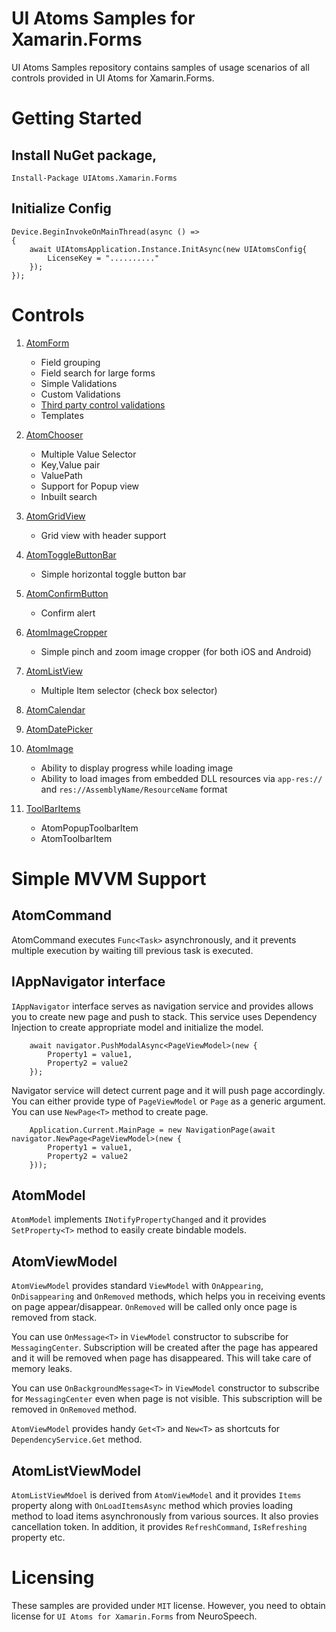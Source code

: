 # UI Atoms Samples for Xamarin.Forms

UI Atoms Samples repository contains samples of usage scenarios of all controls provided in UI Atoms for Xamarin.Forms.

# Getting Started

## Install NuGet package,

    Install-Package UIAtoms.Xamarin.Forms

## Initialize Config

    Device.BeginInvokeOnMainThread(async () =>
    {
        await UIAtomsApplication.Instance.InitAsync(new UIAtomsConfig{
			LicenseKey = ".........."
		});
    });

# Controls

1. [AtomForm](Form/README.md)
    * Field grouping
    * Field search for large forms
    * Simple Validations
    * Custom Validations
    * [Third party control validations](FormValidations/README.md)
    * Templates

2. [AtomChooser](Chooser/README.md)
    * Multiple Value Selector
    * Key,Value pair 
    * ValuePath
    * Support for Popup view
    * Inbuilt search

4. [AtomGridView](GridView/README.md)
    * Grid view with header support

5. [AtomToggleButtonBar](ToggleButtonBar/README.md)
    * Simple horizontal toggle button bar

6. [AtomConfirmButton](ConfirmButton/README.md)
    * Confirm alert

7. [AtomImageCropper](ImageCropper/README.md)
    * Simple pinch and zoom image cropper (for both iOS and Android)

8. [AtomListView](ListView/README.md)
    * Multiple Item selector (check box selector)

9. [AtomCalendar](Calendar/README.md)

10. [AtomDatePicker](DatePicker/README.md)

11. [AtomImage](Image/README.md)
    * Ability to display progress while loading image
    * Ability to load images from embedded DLL resources via `app-res://` and `res://AssemblyName/ResourceName` format
12. [ToolBarItems](ToolBar/README.md)
    * AtomPopupToolbarItem
    * AtomToolbarItem


# Simple MVVM Support    

## AtomCommand
AtomCommand executes `Func<Task>` asynchronously, and it prevents multiple execution by waiting till previous task is executed.

## IAppNavigator interface
`IAppNavigator` interface serves as navigation service and provides allows you to create new page and push to stack. This service uses Dependency Injection to create appropriate model and initialize the model.

        await navigator.PushModalAsync<PageViewModel>(new {
            Property1 = value1,
            Property2 = value2
        });

Navigator service will detect current page and it will push page accordingly. You can either provide type of `PageViewModel` or `Page` as a generic argument. You can use `NewPage<T>` method to create page.

        Application.Current.MainPage = new NavigationPage(await navigator.NewPage<PageViewModel>(new {
            Property1 = value1,
            Property2 = value2
        }));

## AtomModel
`AtomModel` implements `INotifyPropertyChanged` and it provides `SetProperty<T>` method to easily create bindable models.

## AtomViewModel
`AtomViewModel` provides standard `ViewModel` with `OnAppearing`, `OnDisappearing` and `OnRemoved` methods, which helps you in receiving events on page appear/disappear. `OnRemoved` will be called only once page is removed from stack.

You can use `OnMessage<T>` in `ViewModel` constructor to subscribe for `MessagingCenter`. Subscription will be created after the page has appeared and it will be removed when page has disappeared. This will take care of memory leaks.

You can use `OnBackgroundMessage<T>` in `ViewModel` constructor to subscribe for `MessagingCenter` even when page is not visible. This subscription will be removed in `OnRemoved` method.

`AtomViewModel` provides handy `Get<T>` and `New<T>` as shortcuts for `DependencyService.Get` method.

## AtomListViewModel
`AtomListViewMdoel` is derived from `AtomViewModel` and it provides `Items` property along with `OnLoadItemsAsync` method which provies loading method to load items asynchronously from various sources. It also provies cancellation token. In addition, it provides `RefreshCommand`, `IsRefreshing` property etc.

# Licensing
These samples are provided under `MIT` license. However, you need to obtain license for `UI Atoms for Xamarin.Forms` from NeuroSpeech. 